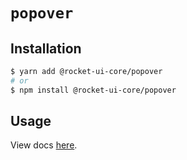 # `popover`

## Installation

```sh
$ yarn add @rocket-ui-core/popover
# or
$ npm install @rocket-ui-core/popover
```

## Usage

View docs [here](https://rocket-ui-core.com/docs/components/popover).
